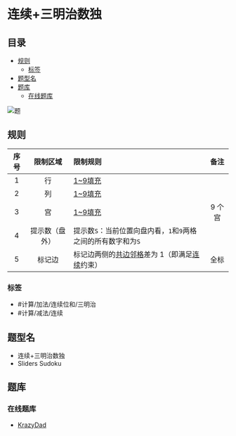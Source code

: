 # 连续+三明治数独
<!-- START doctoc generated TOC please keep comment here to allow auto update -->
<!-- DON'T EDIT THIS SECTION, INSTEAD RE-RUN doctoc TO UPDATE -->
## 目录

- [规则](#%E8%A7%84%E5%88%99)
  - [标签](#%E6%A0%87%E7%AD%BE)
- [题型名](#%E9%A2%98%E5%9E%8B%E5%90%8D)
- [题库](#%E9%A2%98%E5%BA%93)
  - [在线题库](#%E5%9C%A8%E7%BA%BF%E9%A2%98%E5%BA%93)

<!-- END doctoc generated TOC please keep comment here to allow auto update -->

![题](https://krazydad.com/img/vsudoku_previews/sliders_preview.png)

## 规则

| 序号  |  限制区域   | 限制规则                                  |  备注  |
|:---:|:-------:|:--------------------------------------|:----:|
|  1  |    行    | [1~9填充]                               |      |
|  2  |    列    | [1~9填充]                               |      |
|  3  |    宫    | [1~9填充]                               | 9 个宫 |
|  4  | 提示数（盘外） | 提示数`S`：当前位置向盘内看，`1`和`9`两格之间的所有数字和为`S` |      |
|  5  |   标记边   | 标记边两侧的[共边邻格]差为 1（即满足[连续]约束）           |  全标  |

### 标签

- #计算/加法/连续位和/三明治
- #计算/减法/连续

## 题型名

- 连续+三明治数独
- Sliders Sudoku

## 题库

### 在线题库

- [KrazyDad](https://krazydad.com/play/sliders/)

[1~9填充]: ../../../rules.md#1to9填充

[共边邻格]: ../../../../../../rules.md#共边邻格

[连续]: ../../../../../../rules.md#连续
